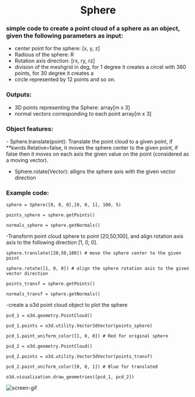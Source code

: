 <h1 align="center">Sphere</h1>
<h3 align="left">simple code to create a point cloud of a sphere as an object, given the following parameters as input:</h3>

- center point for the sphere: [x, y, z]
- Radious of the sphere: R
- Rotation axis direction: [rx, ry, rz]
- division of the meshgrid in deg, for 1 degree it creates a circel with 360 points, for 30 degree it creates a
- circle represented by 12 points and so on.

<h3 align="left">Outputs:</h3>

- 3D points representing the Sphere: array[m x 3]
- normal vectors corresponding to each point array[m x 3]

<h3 align="left">Object features:</h3>
- Sphere.translate(point): Translate the point cloud to a given point, if **kwrds Relative=false, it moves the sphere center to the given point,
if false then it moves on each axis the given value on the point (considered as a moving vector).

- Sphere.rotate(Vector): alligns the sphere axis with the given vector direction

<h3 align="left">Example code:</h3>

`sphere = Sphere([0, 0, 0],[0, 0, 1], 100, 5)`

`points_sphere = sphere.getPoints()`

`normals_sphere = sphere.getNormals()`

-Transform point cloud sphere to point [20,50,100], and align rotation axis axis to the following direction [1, 0, 0]. 

`sphere.translate([20,50,100]) # move the sphere center to the given point`

`sphere.rotate([1, 0, 0]) # align the sphere rotation axis to the given vector direction`

`points_transf = sphere.getPoints()`

`normals_transf = sphere.getNormals()`

-create a o3d point cloud object to plot the sphere

`pcd_1 = o3d.geometry.PointCloud()`

`pcd_1.points = o3d.utility.Vector3dVector(points_sphere)`

`pcd_1.paint_uniform_color([1, 0, 0]) # Red for original sphere`

`pcd_2 = o3d.geometry.PointCloud()`

`pcd_2.points = o3d.utility.Vector3dVector(points_transf)`

`pcd_2.paint_uniform_color([0, 0, 1]) # Blue for translated`

`o3d.visualization.draw_geometries([pcd_1, pcd_2])`


![screen-gif](./data/spheres.gif)









